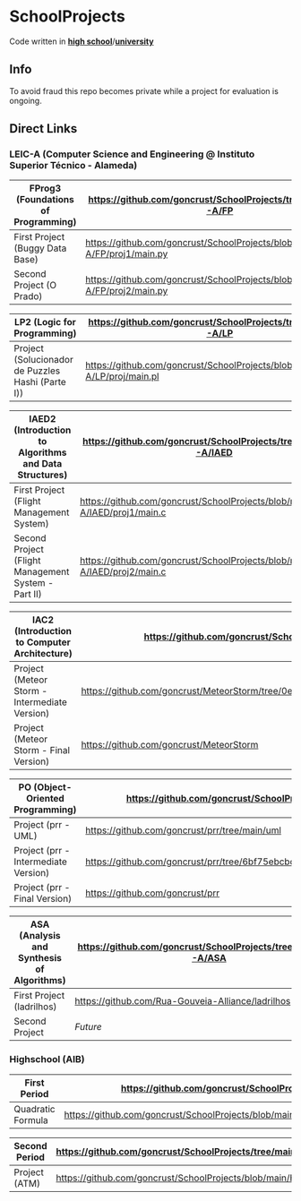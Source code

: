 # SchoolProjects

Code written in [**high school**](#highschool-aib)/[**university**](#leic-a-computer-science-and-engineering--instituto-superior-técnico---alameda)

## Info

To avoid fraud this repo becomes private while a project for evaluation is ongoing.

## Direct Links

### LEIC-A (Computer Science and Engineering @ Instituto Superior Técnico - Alameda)

| FProg3 (Foundations of Programming) | https://github.com/goncrust/SchoolProjects/tree/main/LEIC-A/FP               |
|-------------------------------------|------------------------------------------------------------------------------|
| First Project (Buggy Data Base)     | https://github.com/goncrust/SchoolProjects/blob/main/LEIC-A/FP/proj1/main.py |
| Second Project (O Prado)            | https://github.com/goncrust/SchoolProjects/blob/main/LEIC-A/FP/proj2/main.py |

| LP2 (Logic for Programming)                       | https://github.com/goncrust/SchoolProjects/tree/main/LEIC-A/LP              |
|---------------------------------------------------|-----------------------------------------------------------------------------|
| Project (Solucionador de Puzzles Hashi (Parte I)) | https://github.com/goncrust/SchoolProjects/blob/main/LEIC-A/LP/proj/main.pl |

| IAED2 (Introduction to Algorithms and Data Structures) | https://github.com/goncrust/SchoolProjects/tree/main/LEIC-A/IAED              |
|--------------------------------------------------------|-------------------------------------------------------------------------------|
| First Project (Flight Management System)               | https://github.com/goncrust/SchoolProjects/blob/main/LEIC-A/IAED/proj1/main.c |
| Second Project (Flight Management System - Part II)    | https://github.com/goncrust/SchoolProjects/blob/main/LEIC-A/IAED/proj2/main.c |

| IAC2 (Introduction to Computer Architecture)           | https://github.com/goncrust/SchoolProjects/tree/main/LEIC-A/IAC                       |
|--------------------------------------------------------|---------------------------------------------------------------------------------------|
| Project (Meteor Storm - Intermediate Version)          | https://github.com/goncrust/MeteorStorm/tree/0e2e5b975d51e9851734d9f96344f8084cfae59b |
| Project (Meteor Storm - Final Version)                 | https://github.com/goncrust/MeteorStorm                                               |

| PO (Object-Oriented Programming)                       | https://github.com/goncrust/SchoolProjects/tree/main/LEIC-A/PO                        |
|--------------------------------------------------------|---------------------------------------------------------------------------------------|
| Project (prr - UML)                                    | https://github.com/goncrust/prr/tree/main/uml                                         |
| Project (prr - Intermediate Version)                   | https://github.com/goncrust/prr/tree/6bf75ebcbc66fd4f1a250785885f4192518e1ec8         |
| Project (prr - Final Version)                          | https://github.com/goncrust/prr                                                       |

| ASA (Analysis and Synthesis of Algorithms)             | https://github.com/goncrust/SchoolProjects/tree/main/LEIC-A/ASA                       |
|--------------------------------------------------------|---------------------------------------------------------------------------------------|
| First Project (ladrilhos)                              | https://github.com/Rua-Gouveia-Alliance/ladrilhos                                     |
| Second Project                                         | _Future_                                                                              |

### Highschool (AIB)

| First Period      | https://github.com/goncrust/SchoolProjects/tree/main/HighSchool/FirstPeriod                             |
|-------------------|---------------------------------------------------------------------------------------------------------|
| Quadratic Formula | https://github.com/goncrust/SchoolProjects/blob/main/HighSchool/formularesolvente/formula_resolvente.py |

| Second Period | https://github.com/goncrust/SchoolProjects/tree/main/HighSchool/SecondPeriod |
|---------------|------------------------------------------------------------------------------|
| Project (ATM) | https://github.com/goncrust/SchoolProjects/blob/main/HighSchool/MB/mb.c      |
